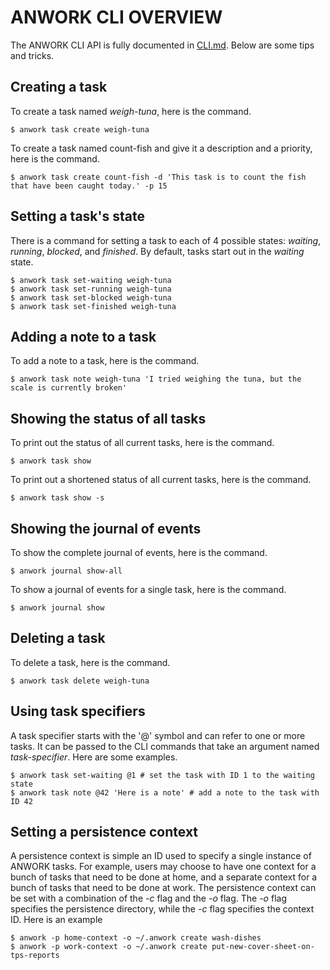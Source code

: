 # ANWORK CLI OVERVIEW

The ANWORK CLI API is fully documented in [CLI.md](CLI.md). Below are some tips and tricks.

## Creating a task

To create a task named _weigh-tuna_, here is the command.
```
$ anwork task create weigh-tuna
```

To create a task named count-fish and give it a description and a priority, here is the command.
```
$ anwork task create count-fish -d 'This task is to count the fish that have been caught today.' -p 15
```

## Setting a task's state

There is a command for setting a task to each of 4 possible states: _waiting_, _running_, _blocked_,
and _finished_. By default, tasks start out in the _waiting_ state.
```
$ anwork task set-waiting weigh-tuna
$ anwork task set-running weigh-tuna
$ anwork task set-blocked weigh-tuna
$ anwork task set-finished weigh-tuna
```

## Adding a note to a task

To add a note to a task, here is the command.
```
$ anwork task note weigh-tuna 'I tried weighing the tuna, but the scale is currently broken'
```

## Showing the status of all tasks

To print out the status of all current tasks, here is the command.
```
$ anwork task show
```

To print out a shortened status of all current tasks, here is the command.
```
$ anwork task show -s
```

## Showing the journal of events

To show the complete journal of events, here is the command.
```
$ anwork journal show-all
```

To show a journal of events for a single task, here is the command.
```
$ anwork journal show
```

## Deleting a task

To delete a task, here is the command.
```
$ anwork task delete weigh-tuna
```

## Using task specifiers

A task specifier starts with the '@' symbol and can refer to one or more tasks. It can be passed to
the CLI commands that take an argument named _task-specifier_. Here are some examples.
```
$ anwork task set-waiting @1 # set the task with ID 1 to the waiting state
$ anwork task note @42 'Here is a note' # add a note to the task with ID 42
``` 

## Setting a persistence context

A persistence context is simple an ID used to specify a single instance of ANWORK tasks. For
example, users may choose to have one context for a bunch of tasks that need to be done at home, and
a separate context for a bunch of tasks that need to be done at work. The persistence context can be
set with a combination of the _-c_ flag and the _-o_ flag. The _-o_ flag specifies the persistence
directory, while the _-c_ flag specifies the context ID. Here is an example
```
$ anwork -p home-context -o ~/.anwork create wash-dishes
$ anwork -p work-context -o ~/.anwork create put-new-cover-sheet-on-tps-reports
``` 
